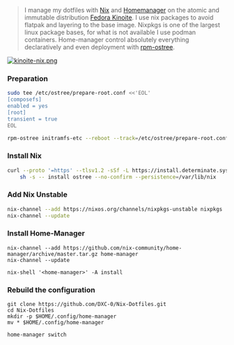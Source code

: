 > I manage my dotfiles with [Nix](https://nixos.org/) and [Homemanager](https://github.com/nix-community/home-manager) on the atomic and immutable distribution [Fedora Kinoite](https://fedoraproject.org/atomic-desktops/kinoite/). I use nix packages to avoid flatpak and layering to the base image. Nixpkgs is one of the largest linux package bases, for what is not available I use podman containers. Home-manager control absolutely everything declaratively and even deployment with [rpm-ostree](https://coreos.github.io/rpm-ostree/).

[![kinoite-nix.png](https://i.postimg.cc/vTyFVYww/kinoite-nix.png)](https://postimg.cc/S2gv0pKg)

### Preparation

```bash
sudo tee /etc/ostree/prepare-root.conf <<'EOL'
[composefs]
enabled = yes
[root]
transient = true
EOL

rpm-ostree initramfs-etc --reboot --track=/etc/ostree/prepare-root.conf
```

### Install Nix

```bash
curl --proto '=https' --tlsv1.2 -sSf -L https://install.determinate.systems/nix | \
    sh -s -- install ostree --no-confirm --persistence=/var/lib/nix
```

### Add Nix Unstable

```bash
nix-channel --add https://nixos.org/channels/nixpkgs-unstable nixpkgs
nix-channel --update
```

### Install Home-Manager

```
nix-channel --add https://github.com/nix-community/home-manager/archive/master.tar.gz home-manager
nix-channel --update
```

```
nix-shell '<home-manager>' -A install
```

### Rebuild the configuration

```
git clone https://github.com/DXC-0/Nix-Dotfiles.git
cd Nix-Dotfiles
mkdir -p $HOME/.config/home-manager
mv * $HOME/.config/home-manager
```

```
home-manager switch
```
